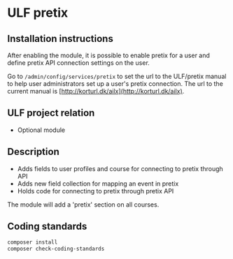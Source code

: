 # ULF pretix

## Installation instructions

After enabling the module, it is possible to enable pretix for a user and define
pretix API connection settings on the user.

Go to `/admin/config/services/pretix` to set the url to the ULF/pretix manual to
help user administrators set up a user's pretix connection. The url to the
current manual is [http://korturl.dk/ailx](http://korturl.dk/ailx).

## ULF project relation

- Optional module

## Description

- Adds fields to user profiles and course for connecting to pretix through API
- Adds new field collection for mapping an event in pretix
- Holds code for connecting to pretix through pretix API

The module will add a 'pretix' section on all courses.

## Coding standards

```sh
composer install
composer check-coding-standards
```
